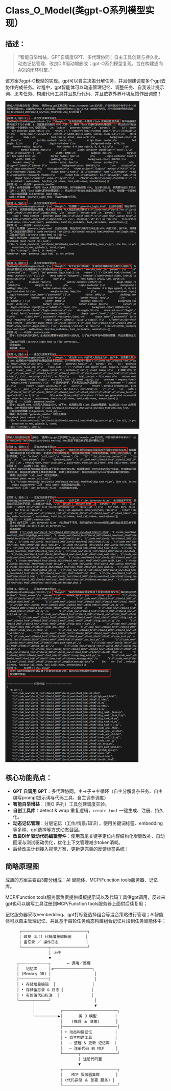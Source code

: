 
# Class_O_Model(类gpt-O系列模型实现）

## 描述：


> “智能自举增益，GPT自调度GPT、多代理协同；自主工具创建与持久化、动态记忆管理、改良Diff驱动增删改；gpt-O系列模型复现，旨在构建通向AGI的闭环引擎。”

该方案为gpt-O模型的实现。gpt可以自主决策分解任务，并且创建调度多个gpt去协作完成任务。过程中，gpt智能体可以动态管理记忆、调整任务、自我设计提示词、思考任务、构建代码工具并且执行代码、并且依靠外界环境反馈作出调整！

![推理过程1](https://github.com/kay-cottage/Cognitive-GPT-Toolkit/blob/main/img/756fde895662453e85a3fe5dac447d8.png)

![推理过程2](https://github.com/kay-cottage/Cognitive-GPT-Toolkit/blob/main/img/d7d52a34d7e4382b56df9f9cbd2e405.png)

## 核心功能亮点：

* **GPT 自调用 GPT**：多代理协同，主→子→主循环（自主分解复杂任务、自主编写prompt提示词与代码工具、自主调参调度）
*  **智能自举增益**：（类O 系列）工具创建调度实验。
* **自创工具库**：detect & wrap 重复逻辑，`create_tool` 一键生成、注册、持久化。
* **动态记忆管理**：分层记忆（工作/情景/知识），使用关键词标签、embedding等多种、gpt选择等方式动态召回。
* **改良Diff 驱动代码编辑套件**：使用首尾关键字定位内容结构化增删改补、自动回滚与测试驱动优化，优化上下文管理减少token消耗。
* 后续改进计划接入视觉方案、更新更完善的反馈标签系统！


## 简略原理图


成熟的方案主要由3部分组成：AI 智能体、MCP/Function tools服务器、记忆库。


MCP/Function tools服务器负责提供模板提示词以及代码工具供gpt调用，反过来gpt也可以编写工具注册到MCP/Function tools服务器上面供后续复用；

记忆服务器采取eembedding、gpt打标签选择组合等混合策略进行管理；AI智能体可以自主管理记忆、并且基于每轮任务动态构建组合记忆片段到任务智能体中；



          ┌─────────────────────────────┐
          │ 改良 diff 代码增量编辑器      │
          │ 备忘录 ／ 操作日志            │
          └────────────┬────────────────┘
                       │ 上传
                       ▼
         ┌─────────────┐       ⟵ 调用／整理
         │   记忆库     │◄─────────────────┐
         │ (Memory DB) │                   │
         │─────────────│                   │
         │ • 存储增量编辑  │                │
         │ • 存储备忘录 & 日志 │            │
         │ • 有价值代码标注  │              │
         └──────┬──────┘                   │
                │                          ▼
                │           ┌────────────────────────┐
                └──────────▶│       类 O 模型        │
                            │    (推理 ＆ 决策)       │
                            │────────────────────────│
                            │ • 动态构建记忆          │
                            │ • 自主构建工具          │
                            │   – 整理 & 更新 记忆库  │
                            │   – 注册代码 到 MCP     │
                            └───────┬────────────────┘
                                    │ 注册代码至
                                    ▼
                            ┌────────────────────────┐
                            │    MCP 服务器集群       │
                            │ (代码存储 ＆ 部署 服务) │
                            └────────────────────────┘
